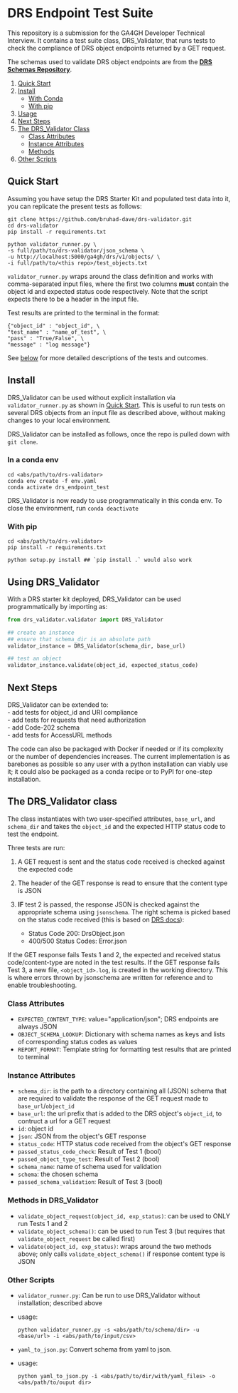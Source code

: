 # DRS Endpoint Test Suite

This repository is a submission for the GA4GH Developer Technical Interview. It contains a test suite class, DRS_Validator, that runs tests to check the compliance of DRS object endpoints returned by a GET request.  

The schemas used to validate DRS object endpoints are from the [**DRS Schemas Repository**](https://github.com/ga4gh/data-repository-service-schemas).

1. [Quick Start](#quick-start)
2. [Install](#install)
    - [With Conda](#in-a-conda-env)
    - [With pip](#with-pip)
3. [Usage](#using-drs_validator)
4. [Next Steps](#next-steps)
5. [The DRS_Validator Class](#the-drs_validator-class)
    - [Class Attributes](#class-attributes)
    - [Instance Attributes](#instance-attributes)
    - [Methods](#methods-in-drs_validator)
6. [Other Scripts](#other-scripts)


## Quick Start
Assuming you have setup the DRS Starter Kit and populated test data into it, you can replicate the present tests as follows:  
```
git clone https://github.com/bruhad-dave/drs-validator.git
cd drs-validator
pip install -r requirements.txt

python validator_runner.py \
-s full/path/to/drs-validator/json_schema \
-u http://localhost:5000/ga4gh/drs/v1/objects/ \
-i full/path/to/<this repo>/test_objects.txt
```  

`validator_runner.py` wraps around the class definition and works with comma-separated input files, where the first two columns **must** contain the object id and expected status code respectively. Note that the script expects there to be a header in the input file.  

Test results are printed to the terminal in the format:  
```
{"object_id" : "object_id", \
"test_name" : "name_of_test", \
"pass" : "True/False", \
"message" : "log message"}
```  

See [below](#the-drs_validator-class) for more detailed descriptions of the tests and outcomes.

## Install

DRS_Validator can be used without explicit installation via `validator_runner.py` as shown in [Quick Start](#quick-start). This is useful to run tests on several DRS objects from an input file as described above, without making changes to your local environment.  

DRS_Validator can be installed as follows, once the repo is pulled down with `git clone`.  

### In a conda env
```
cd <abs/path/to/drs-validator>
conda env create -f env.yaml
conda activate drs_endpoint_test
```

DRS_Validator is now ready to use programmatically in this conda env. To close the environment, run `conda deactivate`

### With pip
```
cd <abs/path/to/drs-validator>
pip install -r requirements.txt

python setup.py install ## `pip install .` would also work
```  

## Using DRS_Validator

With a DRS starter kit deployed, DRS_Validator can be used programmatically by importing as:

```your_script.py
from drs_validator.validator import DRS_Validator

## create an instance
## ensure that schema_dir is an absolute path
validator_instance = DRS_Validator(schema_dir, base_url)

## test an object
validator_instance.validate(object_id, expected_status_code)
```

## Next Steps

DRS_Validator can be extended to:  
    - add tests for object_id and URI compliance  
    - add tests for requests that need authorization  
    - add Code-202 schema  
    - add tests for AccessURL methods  

The code can also be packaged with Docker if needed or if its complexity or the number of dependencies increases. The current implementation is as barebones as possible so any user with a python installation can viably use it; it could also be packaged as a conda recipe or to PyPI for one-step installation.  

## The DRS_Validator class

The class instantiates with two user-specified attributes, `base_url`, and `schema_dir` and takes the `object_id` and the expected HTTP status code to test the endpoint.  

Three tests are run:  
1. A GET request is sent and the status code received is checked against the expected code  
2. The header of the GET response is read to ensure that the content type is JSON  
3. **IF** test 2 is passed, the response JSON is checked against the appropriate schema using `jsonschema`. The right schema is picked based on the status code received (this is based on [DRS docs](https://ga4gh.github.io/data-repository-service-schemas/preview/release/drs-1.2.0/docs/)):  

    - Status Code 200: DrsObject.json  
    - 400/500 Status Codes: Error.json  

If the GET response fails Tests 1 and 2, the expected and received status code/content-type are noted in the test results. If the GET response fails Test 3, a new file, `<object_id>.log`, is created in the working directory. This is where errors thrown by jsonschema are written for reference and to enable troubleshooting.  

### Class Attributes  
- `EXPECTED_CONTENT_TYPE`: value="application/json"; DRS endpoints are always JSON  
- `OBJECT_SCHEMA_LOOKUP`: Dictionary with schema names as keys and lists of corresponding status codes as values  
- `REPORT_FORMAT`: Template string for formatting test results that are printed to terminal  

### Instance Attributes  
- `schema_dir`: is the path to a directory containing all (JSON) schema that are required to validate the response of the GET request made to `base_url`/`object_id`  
- `base_url`: the url prefix that is added to the DRS object's `object_id`, to contruct a url for a GET request  
- `id`: object id  
- `json`: JSON from the object's GET response  
- `status_code`: HTTP status code received from the object's GET response  
- `passed_status_code_check`: Result of Test 1 (bool)  
- `passed_object_type_test`: Result of Test 2 (bool)  
- `schema_name`: name of schema used for validation  
- `schema`: the chosen schema  
- `passed_schema_validation`: Result of Test 3 (bool)  

### Methods in DRS_Validator
- `validate_object_request(object_id, exp_status)`: can be used to ONLY run Tests 1 and 2
- `validate_object_schema()`: can be used to run Test 3 (but requires that `validate_object_request` be called first)
- `validate(object_id, exp_status)`: wraps around the two methods above; only calls `validate_object_schema()` if response content type is JSON

### Other Scripts  
- `validator_runner.py`: Can be run to use DRS_Validator without installation; described above
- usage:
    ```
    python validator_runner.py -s <abs/path/to/schema/dir> -u <base/url> -i <abs/path/to/input/csv>
    ```

- `yaml_to_json.py`: Convert schema from yaml to json.
- usage:
    ```
    python yaml_to_json.py -i <abs/path/to/dir/with/yaml_files> -o <abs/path/to/ouput dir>
    ```